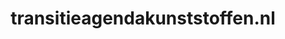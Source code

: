 ---
layout: post
title:  "transitieagendakunststoffen.nl"
internal_url:  "/dutchgov/transitieagendakunststoffen.nl.html"
subdomains_count: 2
all_subdomains_count: 2
urls_count: 2
ssl_rank: 0
http_rank: 80
url_link: /data/transitieagendakunststoffen.nl/urls.txt
all_subdomains_link: /data/transitieagendakunststoffen.nl/all_subdomains.txt
subdomains_link: /data/transitieagendakunststoffen.nl/subdomains.txt
categories: dutchgov
---
